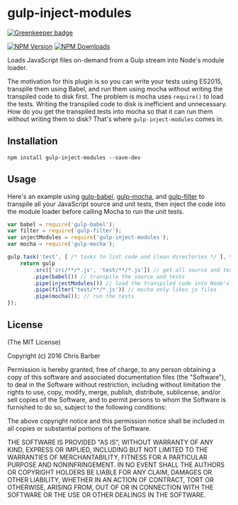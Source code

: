 # gulp-inject-modules

[![Greenkeeper badge](https://badges.greenkeeper.io/cb1kenobi/gulp-inject-modules.svg)](https://greenkeeper.io/)

[![NPM Version][npm-image]][npm-url]
[![NPM Downloads][downloads-image]][downloads-url]

Loads JavaScript files on-demand from a Gulp stream into Node's module loader.

The motivation for this plugin is so you can write your tests using ES2015,
transpile them using Babel, and run them using mocha without writing the
transpiled code to disk first. The problem is mocha uses `require()` to load the
tests. Writing the transpiled code to disk is inefficient and unnecessary. How
do you get the transpiled tests into mocha so that it can run them without
writing them to disk? That's where `gulp-inject-modules` comes in.

## Installation

	npm install gulp-inject-modules --save-dev

## Usage

Here's an example using [gulp-babel][gulp-babel-url], [gulp-mocha][gulp-mocha-url],
and [gulp-filter][gulp-filter-url] to transpile all your JavaScript source and
unit tests, then inject the code into the module loader before calling Mocha to
run the unit tests.

```javascript
var babel = require('gulp-babel');
var filter = require('gulp-filter');
var injectModules = require('gulp-inject-modules');
var mocha = require('gulp-mocha');

gulp.task('test', [ /* tasks to lint code and clean directories */ ], function () {
	return gulp
		.src(['src/**/*.js', 'test/**/*.js']) // get all source and test files
		.pipe(babel()) // transpile the source and tests
		.pipe(injectModules()) // load the transpiled code into Node's module system
		.pipe(filter('test/**/*.js')) // mocha only likes js files
		.pipe(mocha()); // run the tests
});
```

## License

(The MIT License)

Copyright (c) 2016 Chris Barber

Permission is hereby granted, free of charge, to any person obtaining a copy
of this software and associated documentation files (the "Software"), to deal
in the Software without restriction, including without limitation the rights
to use, copy, modify, merge, publish, distribute, sublicense, and/or sell
copies of the Software, and to permit persons to whom the Software is
furnished to do so, subject to the following conditions:

The above copyright notice and this permission notice shall be included in
all copies or substantial portions of the Software.

THE SOFTWARE IS PROVIDED "AS IS", WITHOUT WARRANTY OF ANY KIND, EXPRESS OR
IMPLIED, INCLUDING BUT NOT LIMITED TO THE WARRANTIES OF MERCHANTABILITY,
FITNESS FOR A PARTICULAR PURPOSE AND NONINFRINGEMENT. IN NO EVENT SHALL THE
AUTHORS OR COPYRIGHT HOLDERS BE LIABLE FOR ANY CLAIM, DAMAGES OR OTHER
LIABILITY, WHETHER IN AN ACTION OF CONTRACT, TORT OR OTHERWISE, ARISING FROM,
OUT OF OR IN CONNECTION WITH THE SOFTWARE OR THE USE OR OTHER DEALINGS IN
THE SOFTWARE.

[npm-image]: https://img.shields.io/npm/v/gulp-inject-modules.svg
[npm-url]: https://npmjs.org/package/gulp-inject-modules
[downloads-image]: https://img.shields.io/npm/dm/gulp-inject-modules.svg
[downloads-url]: https://npmjs.org/package/gulp-inject-modules
[gulp-babel-url]: https://www.npmjs.com/package/gulp-babel
[gulp-mocha-url]: https://www.npmjs.com/package/gulp-mocha
[gulp-filter-url]: https://www.npmjs.com/package/gulp-filter
